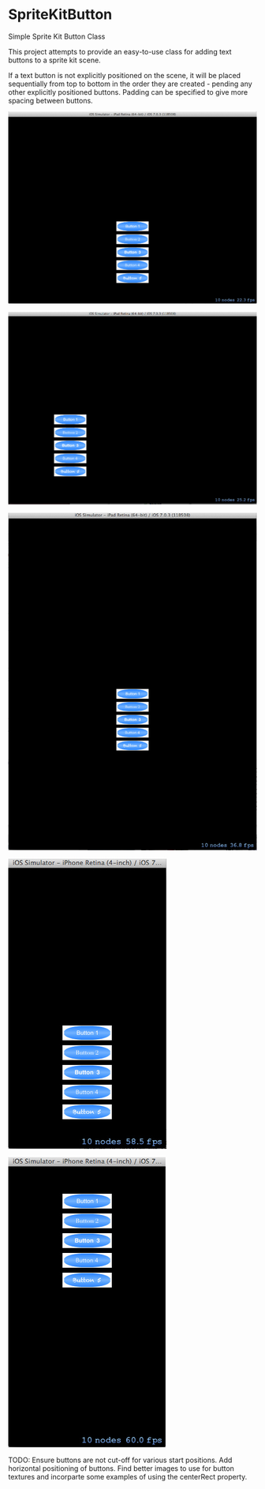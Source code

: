 SpriteKitButton
===============

Simple Sprite Kit Button Class

This project attempts to provide an easy-to-use class for adding text buttons to a sprite kit scene.

If a text button is not explicitly positioned on the scene, it will be placed sequentially from top to
bottom in the order they are created - pending any other explicitly positioned buttons.
Padding can be specified to give more spacing between buttons.

![Alt text](landscape_ipad_mid.jpg "Landscape Mid Starting Position")

![Alt text](landscape_ipad_mid_left.jpg "Landscape Mid-Left Starting Position")

![Alt text](portrait_ipad_mid.jpg "Portrait Mid Starting Position")

![Alt text](portrait_iphone_mid.jpg "Portrait Mid Starting Position")

![Alt text](portrait_iphone_mid_top.jpg "Portrait Mid-Top Starting Position")

TODO: 
Ensure buttons are not cut-off for various start positions.
Add horizontal positioning of buttons.
Find better images to use for button textures and incorparte some examples of using the centerRect property.


